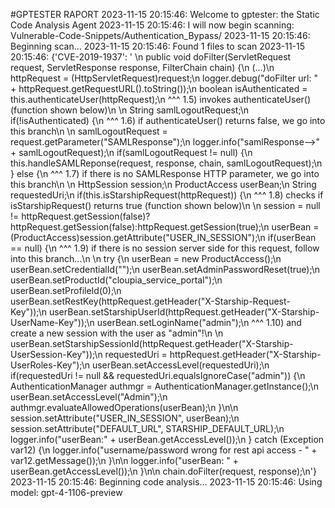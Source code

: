 #GPTESTER RAPORT
2023-11-15 20:15:46: Welcome to gptester: the Static Code Analysis Agent
2023-11-15 20:15:46: I will now begin scanning: Vulnerable-Code-Snippets/Authentication_Bypass/
2023-11-15 20:15:46: Beginning scan...
2023-11-15 20:15:46: Found 1 files to scan
2023-11-15 20:15:46: {'CVE-2019-1937': ' \n    public void doFilter(ServletRequest request, ServletResponse response, FilterChain chain) {\n      (...)\n            httpRequest = (HttpServletRequest)request;\n            logger.debug("doFilter url: " + httpRequest.getRequestURL().toString());\n            boolean isAuthenticated = this.authenticateUser(httpRequest);\n              ^^^ 1.5) invokes authenticateUser() (function shown below)\n              \n            String samlLogoutRequest;\n            if(!isAuthenticated) {\n              ^^^ 1.6) if authenticateUser() returns false, we go into this branch\n              \n                samlLogoutRequest = request.getParameter("SAMLResponse");\n                logger.info("samlResponse-->" + samlLogoutRequest);\n                if(samlLogoutRequest != null) {\n                    this.handleSAMLReponse(request, response, chain, samlLogoutRequest);\n                } else {\n                  ^^^ 1.7) if there is no SAMLResponse HTTP parameter, we go into this branch\n                  \n                    HttpSession session;\n                    ProductAccess userBean;\n                    String requestedUri;\n                    if(this.isStarshipRequest(httpRequest)) {\n                      ^^^ 1.8) checks if isStarshipRequest() returns true (function shown below)\n                      \n                        session = null != httpRequest.getSession(false)?httpRequest.getSession(false):httpRequest.getSession(true);\n                        userBean = (ProductAccess)session.getAttribute("USER_IN_SESSION");\n                        if(userBean == null) {\n                          ^^^ 1.9) if there is no session server side for this request, follow into this branch...\n                          \n                            try {\n                                userBean = new ProductAccess();\n                                userBean.setCredentialId("");\n                                userBean.setAdminPasswordReset(true);\n                                userBean.setProductId("cloupia_service_portal");\n                                userBean.setProfileId(0);\n                                userBean.setRestKey(httpRequest.getHeader("X-Starship-Request-Key"));\n                                userBean.setStarshipUserId(httpRequest.getHeader("X-Starship-UserName-Key"));\n                                userBean.setLoginName("admin");\n                                  ^^^ 1.10) and create a new session with the user as "admin"!\n                                  \n                                userBean.setStarshipSessionId(httpRequest.getHeader("X-Starship-UserSession-Key"));\n                                requestedUri = httpRequest.getHeader("X-Starship-UserRoles-Key");\n                                userBean.setAccessLevel(requestedUri);\n                                if(requestedUri != null && requestedUri.equalsIgnoreCase("admin")) {\n                                    AuthenticationManager authmgr = AuthenticationManager.getInstance();\n                                    userBean.setAccessLevel("Admin");\n                                    authmgr.evaluateAllowedOperations(userBean);\n                                }\n\n                                session.setAttribute("USER_IN_SESSION", userBean);\n                                session.setAttribute("DEFAULT_URL", STARSHIP_DEFAULT_URL);\n                                logger.info("userBean:" + userBean.getAccessLevel());\n                            } catch (Exception var12) {\n                                logger.info("username/password wrong for rest api access - " + var12.getMessage());\n                            }\n\n                            logger.info("userBean: " + userBean.getAccessLevel());\n                        }\n\n                        chain.doFilter(request, response);\n'}
2023-11-15 20:15:46: Beginning code analysis...
2023-11-15 20:15:46: Using model: gpt-4-1106-preview
